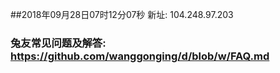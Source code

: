 ##2018年09月28日07时12分07秒 新址: 104.248.97.203
### 兔友常见问题及解答: https://github.com/wanggonging/d/blob/w/FAQ.md
